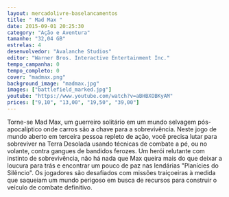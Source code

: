 ```yaml
---
layout: mercadolivre-baselancamentos
title: " Mad Max "
date: 2015-09-01 20:25:30
category: "Ação e Aventura"
tamanho: "32,04 GB"
estrelas: 4
desenvolvedor: "Avalanche Studios"
editor: "Warner Bros. Interactive Entertainment Inc."
tempo_campanha: 0
tempo_completo: 0
cover: "madmax.png"
background_image: "madmax.jpg"
images: ["battlefield_marked.jpg"]
youtube: "https://www.youtube.com/watch?v=aBHBXOBKyAM"
prices: ["9,10", "13,00", "19,50", "39,00"]
---
```


Torne-se Mad Max, um guerreiro solitário em um mundo selvagem pós-apocalíptico onde carros são a chave para a sobrevivência. Neste jogo de mundo aberto em terceira pessoa repleto de ação, você precisa lutar para sobreviver na Terra Desolada usando técnicas de combate a pé, ou no volante, contra gangues de bandidos ferozes. Um herói relutante com instinto de sobrevivência, não há nada que Max queira mais do que deixar a loucura para trás e encontrar um pouco de paz nas lendárias "Planícies do Silêncio". Os jogadores são desafiados com missões traiçoeiras à medida que saqueiam um mundo perigoso em busca de recursos para construir o veículo de combate definitivo.
